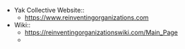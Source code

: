 - Yak Collective Website::
    - https://www.reinventingorganizations.com
- Wiki::
    - https://reinventingorganizationswiki.com/Main_Page
    - 
